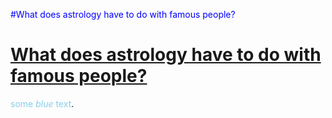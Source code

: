 <span style="color:blue">#What does astrology have to do with famous people?</span>

# [What does astrology have to do with famous people?](#)
<span style="color:#87CEEB">some *blue* text</span>.

